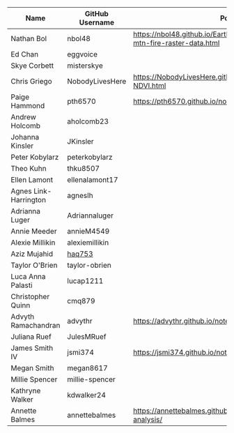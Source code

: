 | Name | GitHub Username | Portfolio URL |
| ---- | --------------- | ------------- |
| Nathan Bol | nbol48 | https://nbol48.github.io/Earthlabnb.github.io/notebooks/crescent-mtn-fire-raster-data.html |
| Ed Chan | eggvoice |  |
| Skye Corbett | misterskye |  |
| Chris Griego | NobodyLivesHere | https://NobodyLivesHere.github.io/Projects/Las-Conchas-NDVI.html |
| Paige Hammond | pth6570 | https://pth6570.github.io/notebooks/fire_analysis_04.html |
| Andrew Holcomb | aholcomb23 |  |
| Johanna Kinsler | JKinsler |  |
| Peter Kobylarz | peterkobylarz |  |
| Theo Kuhn | thku8507 |  |
| Ellen Lamont | ellenalamont17|  |
| Agnes Link-Harrington | agneslh |  |
| Adrianna Luger | Adriannaluger |  |
| Annie Meeder | annieM4549 |  |
| Alexie Millikin | alexiemillikin |  |
| Aziz Mujahid | [haq753](https://github.com/haq753) |  |
| Taylor O'Brien | taylor-obrien |  |
| Luca Anna Palasti | lucap1211 |  |
| Christopher Quinn | cmq879 |  |
| Advyth Ramachandran | advythr | https://advythr.github.io/notebooks/sanjose_urbanforest.html |
| Juliana Ruef | JulesMRuef |  |
| James Smith IV | jsmi374 | https://jsmi374.github.io/notebooks/waldo_2012.html |
| Megan Smith | megan8617 |  |
| Millie Spencer | millie-spencer |  | 
| Kathryne Walker | kdwalker24 |  |
| Annette Balmes | annettebalmes | https://annettebalmes.github.io/general/2023/10/06/NDVI-analysis/ |
